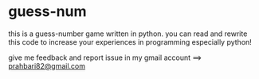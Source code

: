 # guess-num
this is a guess-number game written in python. you can read and rewrite this code to increase your experiences in programming especially python!


give me feedback and report issue in my gmail account ==> prahbari82@gmail.com

